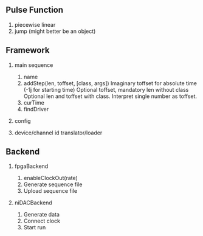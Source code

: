 ## Pulse Function
1. piecewise linear
2. jump (might better be an object)

## Framework
1. main sequence

    1. name
    2. addStep(len, toffset, [class, args])
       Imaginary toffset for absolute time (-1j for starting time)
       Optional toffset, mandatory len without class
       Optional len and toffset with class. Interpret single number as toffset.
    3. curTime
    4. findDriver

2. config

3. device/channel id translator/loader

## Backend
1. fpgaBackend

    1. enableClockOut(rate)
    2. Generate sequence file
    3. Upload sequence file

2. niDACBackend

    1. Generate data
    2. Connect clock
    3. Start run
